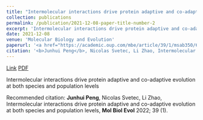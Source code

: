 ```yaml
---
title: "Intermolecular interactions drive protein adaptive and co-adaptive evolution at both species and population levels"
collection: publications
permalink: /publication/2021-12-08-paper-title-number-2
excerpt: 'Intermolecular interactions drive protein adaptive and co-adaptive evolution at both species and population levels'
date: 2021-12-08
venue: 'Molecular Biology and Evolution'
paperurl: '<a href="https://academic.oup.com/mbe/article/39/1/msab350/6456312">Link</a> <a href="http://academicpages.github.io/files/paper1.pdf">PDF</a>'
citation: '<b>Junhui Peng</b>, Nicolas Svetec, Li Zhao, Intermolecular interactions drive protein adaptive and co-adaptive evolution at both species and population levels, <b>Mol Biol Evol</b> 2022; 39 (1).'
---
```


<a href="https://academic.oup.com/mbe/article/39/1/msab350/6456312">Link</a> <a href="http://academicpages.github.io/files/paper1.pdf">PDF</a>

Intermolecular interactions drive protein adaptive and co-adaptive evolution at both species and population levels

Recommended citation: <b>Junhui Peng</b>, Nicolas Svetec, Li Zhao, Intermolecular interactions drive protein adaptive and co-adaptive evolution at both species and population levels, <b>Mol Biol Evol</b> 2022; 39 (1).